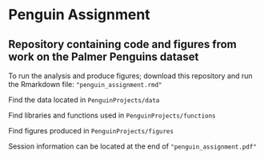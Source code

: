 # Penguin Assignment

## Repository containing code and figures from work on the Palmer Penguins dataset


To run the analysis and produce figures; download this repository and run the Rmarkdown file: ```"penguin_assignment.rmd"```


Find the data located in `PenguinProjects/data`

Find libraries and functions used in `PenguinProjects/functions`

Find figures produced in `PenguinProjects/figures`

Session information can be located at the end of ```"penguin_assignment.pdf"```
